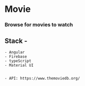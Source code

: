 # Movie

### Browse for movies to watch

## Stack -

    - Angular
    - Firebase
    - typeScript
    - Material UI


    - API: https://www.themoviedb.org/
